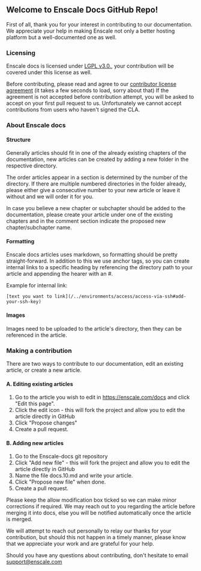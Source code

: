 ## Welcome to Enscale Docs GitHub Repo!

First of all, thank you for your interest in contributing to our documentation. We appreciate your help in making Enscale not only a better hosting platform but a well-documented one as well.

### Licensing

Enscale docs is licensed under [LGPL v3.0.](https://github.com/layershift/enscale-docs/blob/master/LICENSE), your contribution will be covered under this license as well. 
 
Before contributing, please read and agree to our [contributor license agreement](https://cla-assistant.io/layershift/enscale-docs) (it takes a few seconds to load, sorry about that) If the agreement is not accepted before contribution attempt, you will be asked to accept on your first pull request to us. Unfortunately we cannot accept contributions from users who haven't signed the CLA.

### About Enscale docs
#### Structure
Generally articles should fit in one of the already existing chapters of the documentation, new articles can be created by adding a new folder in the respective directory. 

The order articles appear in a section is determined by the number of the directory. If there are multiple numbered directories in the folder already, please either give a consecutive number to your new article or leave it without and we will order it for you.

In case you believe a new chapter or subchapter should be added to the documentation, please create your article under one of the existing chapters and in the comment section indicate the proposed new chapter/subchapter name.

#### Formatting

Enscale docs articles uses markdown, so formatting should be pretty straight-forward. In addition to this we use anchor tags, so you can create internal links to a specific heading by referencing the directory path to your article and appending the hearer with an #.

Example for internal link:

```[text you want to link](/../environments/access/access-via-ssh#add-your-ssh-key)```

#### Images
Images need to be uploaded to the article's directory, then they can be referenced in the article. 

### Making a contribution

There are two ways to contribute to our documentation, edit an existing article, or create a new article.

#### A. Editing existing articles

1. Go to the article you wish to edit in https://enscale.com/docs and click "Edit this page".
2. Click the edit icon - this will fork the project and allow you to edit the article directly in GitHub
3. Click "Propose changes"
4. Create a pull request.

#### B. Adding new articles

1. Go to the Enscale-docs git repository
2. Click "Add new file" - this will fork the project and allow you to edit the article directly in GitHub
3. Name the file docs.10.md and write your article.
4. Click "Propose new file" when done.
5. Create a pull request.

Please keep the allow modification box ticked so we can make minor corrections if required. We may reach out to you regarding the article before merging it into docs, else you will be notified automatically once the article is merged.

We will attempt to reach out personally to relay our thanks for your contribution, but should this not happen in a timely manner, please know that we appreciate your work and are grateful for your help.

Should you have any questions about contributing, don't hesitate to email support@enscale.com 
